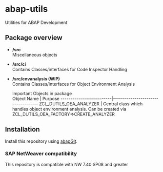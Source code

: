 # abap-utils

Utilities for ABAP Development

## Package overview
- **/src**  
  Miscellaneous objects
- **/src/ci**  
  Contains Classes/interfaces for Code Inspector Handling
- **/src/envanalysis (WIP)**  
  Contains Classes/interfaces for Object Environment Analysis  
  
  Important Objects in package  
  Object Name               | Purpose
  --------------------------|------------------------------------
  ZCL_DUTILS_OEA_ANALYZER   | Central class which handles object environment analysis. Can be created via ZCL_DUTILS_OEA_FACTORY=>CREATE_ANALYZER

## Installation

Install this repository using [abapGit](https://github.com/abapGit/abapGit#abapgit).

### SAP NetWeaver compatibility

This repository is compatible with NW 7.40 SP08 and greater
